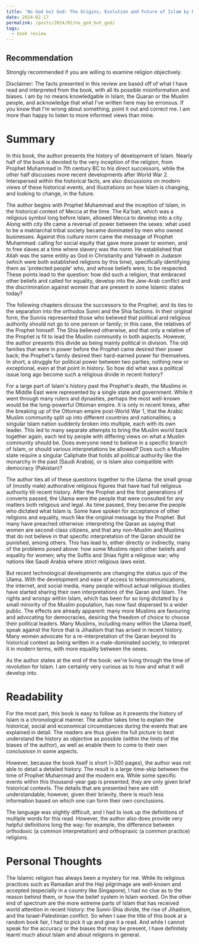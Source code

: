 ```yaml
---
title: 'No God but God: The Origins, Evolution and Future of Islam by Reza Aslan'
date: 2024-02-17
permalink: /posts/2024/02/no_god_but_god/
tags:
  - book review
---
```


Recommendation
------
Strongly recommended if you are willing to examine religion objectively.

Disclaimer: The facts presented in this review are based off of what I have read and interpreted from the book, with all its possible misinformation and biases. I am by no means knowledgable in Islam, the Quaran or the Muslim people, and acknowledge that what I've written here may be erronous. If you know that I'm wrong about something, point it out and correct me. I am more than happy to listen to more informed views than mine.


Summary
======
In this book, the author presents the history of development of Islam. Nearly half of the book is devoted to the very inception of the religion, from Prophet Muhammad in 7th century BC to his direct successors, while the other half discusses more recent developments after World War 2. Interspersed within the historical facts, are also discussions on modern views of these historical events, and illustrations on how Islam is changing, and looking to change, in the future.

The author begins with Prophet Muhammad and the inception of Islam, in the historical context of Mecca at the time. The Ka'bah, which was a religious symbol long before Islam, allowed Mecca to develop into a city. Along with city life came a reversal of power between the sexes: what used to be a matriarchal tribal society became dominated by men who owned businesses. Against this culture norm came the message of Prophet Muhammad: calling for social equity that gave more power to women, and to free slaves at a time where slavery was the norm. He established that Allah was the same entity as God in Christianity and Yahweh in Judaism (which were both established religions by this time), specifically identifying them as 'protected people' who, and whose beliefs were, to be respected. These points lead to the question: how did such a religion, that embraced other beliefs and called for equality, develop into the Jew-Arab conflict and the discrimination against women that are present in some Islamic states today?

The following chapters dicsuss the successors to the Prophet, and its ties to the separation into the orthodox Sunni and the Shia factions. In their original form, the Sunnis represented those who believed that political and religious authority should not go to one person or family; in this case, the relatives of the Prophet himself. The Shia believed otherwise, and that only a relative of the Prophet is fit to lead the Muslim community in both aspects. However, the author presents this divide as being mainly political in division. The old families that were in power before the Prophet came desired their power back; the Prophet's family desired their hard-earned power for themselves. In short, a struggle for political power between two parties; nothing new or exceptional, even at that point in history. So how did what was a political issue long ago become such a religious divide in recent history?

For a large part of Islam's history past the Prophet's death, the Muslims in the Middle East were represented by a single state and government. While it went through many rulers and dynasties, perhaps the most well-known would be the long-powerful Ottoman empire. It is only in recent times, after the breaking up of the Ottoman empire post-World War 1, that the Arabic Muslim community split up into different countries and nationalities; a singular Islam nation suddenly broken into multiple, each with its own leader. This led to many separate attempts to bring the Muslim world back together again, each led by people with differing views on what a Muslim community should be. Does everyone need to believe in a specific branch of Islam, or should various interpretations be allowed? Does such a Muslim state require a singular Caliphate that holds all political authority like the monarchy in the past (Saudi Arabia), or is Islam also compatible with democracy (Pakistan)? 

The author ties all of these questions together to the Ulama: the small group of (mostly male) authorative religious figures that have had full religious authority till recent history. After the Prophet and the first generations of converts passed, the Ulama were the people that were consulted for any matters both religious and legal. As time passed, they became the people who dictated what Islam is. Some have spoken for acceptance of other religions and equality, much like the original message by the Prophet. But many have preached otherwise: interpreting the Qaran as saying that women are second-class citizens, and that any non-Muslim and Muslims that do not believe in that specific interpretation of the Qaran should be punished, among others. This has lead to, either directly or indirectly, many of the problems posed above: how some Muslims reject other beliefs and equality for women; why the Suffis and Shias fight a religious war; why nations like Saudi Arabia where strict religious laws exist.

But recent technological developments are changing the status quo of the Ulama. With the development and ease of access to telecommunications, the internet, and social media, many people without actual religious studies have started sharing their own interpretations of the Qaran and Islam. The rights and wrongs within Islam, which has been for so long dictated by a small minority of the Muslim population, has now fast dispersed to a wider public. The effects are already apparent: many more Muslims are favouring and advocating for democracies, desiring the freedom of choice to choose their political leaders. Many Muslims, including many within the Ulama itself, speak against the force that is Jihadism that has arised in recent history. Many women advocate for a re-interpretation of the Qaran beyond its historical context as being written in a male-dominated society, to interpret it in modern terms, with more equality between the sexes. 

As the author states at the end of the book: we're living through the time of revolution for Islam. I am certainly very curious as to how and what it will develop into.

Readability
======
For the most part, this book is easy to follow as it presents the history of Islam is a chronological manner. The author takes time to explain the historical, social and economical circumstances during the events that are explained in detail. The readers are thus given the full picture to best understand the history as objective as possible (within the limits of the biases of the author), as well as enable them to come to their own conclusiosn in some aspects.

However, because the book itself is short (~300 pages), the author was not able to detail a detailed history. The result is a large time-skip between the time of Prophet Muhammad and the modern era. While some specific events within this thousand-year gap is presented, they are only given brief historical contexts. The details that are presented here are still understandable; however, given their brievity, there is much less information based on which one can form their own conclusions. 

The language was slightly difficult, and I had to look up the definitions of multiple words for this read. However, the author also does provide very helpful definitions long the way: for example, the difference between orthodoxic (a common interpretation) and orthopraxic (a common practice) religions.  

Personal Thoughts
======
The Islamic religion has always been a mystery for me. While its religious practices such as Ramadan and the Haji pilgrimage are well-known and accepted (especially in a country like Singapore), I had no clue as to the reason behind them, or how the belief system in Islam worked. On the other end of spectrum are the more extreme parts of Islam that has received world attention in recent history: the Sunni-Shia divide, the rise of Jihadism, and the Israel-Palestinian conflict. So when I saw the title of this book at a random book fair, I had to pick it up and give it a read. And while I cannot speak for the accuracy or the biases that may be present, I have definitely learnt much about Islam and about religions in general.